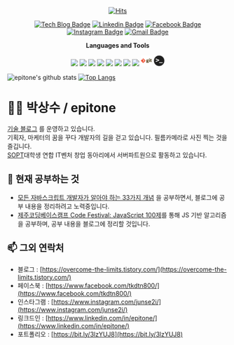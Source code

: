 


<div align=center>
  
[![Hits](https://hits.seeyoufarm.com/api/count/incr/badge.svg?url=https%3A%2F%2Fgithub.com%2Fepitoneproject)](https://hits.seeyoufarm.com)

</div>




<div align=center>
  
[![Tech Blog Badge](http://img.shields.io/badge/-Tech%20blog-black?style=flat-square&logo=github&link=https://epitoneproject.github.io/)](https://overcome-the-limits.tistory.com/) 
[![Linkedin Badge](https://img.shields.io/badge/-LinkedIn-blue?style=flat-square&logo=Linkedin&logoColor=white&link=https://https://www.linkedin.com/in/epitone/)](https://www.linkedin.com/in/epitone/) 
[![Facebook Badge](https://img.shields.io/badge/-Facebook-1877f2?style=flat-square&logo=facebook&logoColor=white&link=https://www.facebook.com/tkdtn800/)](https://www.facebook.com/tkdtn800/) 
[![Instagram Badge](https://img.shields.io/badge/Instagram-ff69b4?style=flat-square&logo=instagram&logoColor=white&link=https://www.instagram.com/junse2i/)](https://www.instagram.com/junse2i/)
[![Gmail Badge](https://img.shields.io/badge/-Gmail-d14836?style=flat-square&logo=Gmail&logoColor=white&link=mailto:epitoneplus@gmail.com)](mailto:epitoneplus@gmail.com)

</div>


<div align=center>
  
**Languages and Tools**  

</div>


<div align=center>
  
<code><img height="25" src="https://user-images.githubusercontent.com/47877911/88288770-3421aa80-cd2f-11ea-9972-ab7e1ac2b89d.png"></code>
<code><img height="25" src="https://user-images.githubusercontent.com/47877911/88288764-31bf5080-cd2f-11ea-9291-24a90a43acc9.png"></code>
<code><img height="25" src="https://user-images.githubusercontent.com/47877911/88287732-af825c80-cd2d-11ea-9a56-bf85549e3fc4.png"></code>
<code><img height="25" src="https://user-images.githubusercontent.com/47877911/88288767-33891400-cd2f-11ea-81cd-b6a089ab4a24.png"></code>
<code><img height="25" src="https://user-images.githubusercontent.com/47877911/88288313-8e6e3b80-cd2e-11ea-89d2-743fd19db946.png"></code>
<code><img height="25" src="https://user-images.githubusercontent.com/47877911/88288989-84990800-cd2f-11ea-8534-fb289c80dd4e.png"></code>
<code><img height="25" src="https://user-images.githubusercontent.com/47877911/88288497-d42b0400-cd2e-11ea-819f-e2fa50f5e60b.png"></code>
<code><img height="25" src="https://user-images.githubusercontent.com/47877911/88288382-aa71dd00-cd2e-11ea-8fc2-a1f7ae93de63.png"></code>
<code><img height="25" src="https://raw.githubusercontent.com/github/explore/80688e429a7d4ef2fca1e82350fe8e3517d3494d/topics/git/git.png"></code>
<code><img height="25" src="https://raw.githubusercontent.com/github/explore/80688e429a7d4ef2fca1e82350fe8e3517d3494d/topics/terminal/terminal.png"></code>

</div>


![epitone's github stats](https://github-readme-stats.vercel.app/api?username=epitoneproject&show_icons=true&hide_border=true)
[![Top Langs](https://github-readme-stats.vercel.app/api/top-langs/?username=epitoneproject&layout=compact)](https://github.com/anuraghazra/github-readme-stats)





# 🧑‍💻 박상수 / epitone 

[기술 블로그](https://overcome-the-limits.tistory.com/) 를 운영하고 있습니다.  
기획자, 마케터의 꿈을 꾸다 개발자의 길을 걷고 있습니다. 필름카메라로 사진 찍는 것을 즐깁니다.  
[SOPT](http://sopt.org/wp/)대학생 연합 IT벤처 창업 동아리에서 서버파트원으로 활동하고 있습니다.


## 🚀 현재 공부하는 것
- [모든 자바스크립트 개발자가 알아야 하는 33가지 개념](https://github.com/epitoneproject/33-js-concepts) 을 공부하면서, 블로그에 공부 내용을 정리하려고 노력중입니다.
- [제주코딩베이스캠프 Code Festival: JavaScript 100제](https://www.inflearn.com/course/%EC%A0%9C%EC%A3%BC%EC%BD%94%EB%94%A9-%EC%9E%90%EB%B0%94%EC%8A%A4%ED%81%AC%EB%A6%BD%ED%8A%B8-100%EC%A0%9C#)를 통해 JS 기반 알고리즘을 공부하며, 공부 내용을 블로그에 정리할 것입니다.

## 📫 그외 연락처 
- 블로그 : [https://overcome-the-limits.tistory.com/](https://overcome-the-limits.tistory.com/)
- 페이스북 : [https://www.facebook.com/tkdtn800/](https://www.facebook.com/tkdtn800/)
- 인스타그램 : [https://www.instagram.com/junse2i/](https://www.instagram.com/junse2i/)
- 링크드인 : [https://www.linkedin.com/in/epitone/](https://www.linkedin.com/in/epitone/)
- 포트폴리오 : [https://bit.ly/3lzYUJ8](https://bit.ly/3lzYUJ8)


<!--
**epitoneproject/epitoneproject** is a ✨ _special_ ✨ repository because its `README.md` (this file) appears on your GitHub profile.

Here are some ideas to get you started:

- 🔭 I’m currently working on ...
- 🌱 I’m currently learning ...
- 👯 I’m looking to collaborate on ...
- 🤔 I’m looking for help with ...
- 💬 Ask me about ...
- 📫 How to reach me: ...
- 😄 Pronouns: ...
- ⚡ Fun fact: ...
-->
